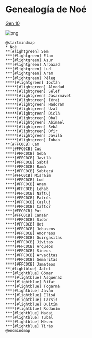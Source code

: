 # Genealogía de Noé

[Gen 10](https://www.vatican.va/archive/ESL0506/__PB.HTM)

![png](https://img.plantuml.biz/plantuml/png/TPJFKW8n3CRlF0KptZZv2Awh88v_KF3aUCYotJLEkzMqPHpUXYC7Jpn2Nym55YbjlFw-z4lIfham5iWgR4e5dxr1_q7xTMymU3sJMB_RceHetlfJeLeMmMi93CsC8uRI9tn3cGftZe4PSSuJlvQYtl986EkvzQjcfyHEKkbodpVfQMjNSSej623bLmjXENdirmGVd783fUvAZwMN9KYEN-5S-XMdF1RyYQn01OALfgBunwj2uZjTu3_fnxg0OZS8ms5-db--zVF3e_m1PxhNE91Z0KSMvWWYeR09V0R51ehv7X_fFHe2L55iDqm1oHf8WiJxhh6GFK1btKS49s39R-8MSp0o2StRyvfEIvmu6rqND70Oqw0_BFqcXZVTv0MtA0fdX8whoPGcIl788TLWq4AitEA2eHbzkTHbYWsJaHPGCXRjYW3Y4e82kxVf1goGJcnv9ReB2kZ8RvIWtY3ccMaBR62PAizOWKtnJDUxFvnaQCVn-0W1lvPe_eOlD08oQ5B-vD3w7yKKr2wSfbDEX7ie0HCwSzq_FutrQoFcQJ2INvdUXMYtzNvZ_m80)

```plantuml
@startmindmap
* Noé
**[#lightgreen] Sem
***[#lightgreen] Elam
***[#lightgreen] Asur
***[#lightgreen] Arpaxad
***[#lightgreen] Lud
***[#lightgreen] Aram
***[#lightgreen] Péleg
****[#lightgreen] Ioctán
*****[#lightgreen] Almodad
*****[#lightgreen] Sélef
*****[#lightgreen] Jasarmávet
*****[#lightgreen] Iéraj
*****[#lightgreen] Hadoram
*****[#lightgreen] Uzal
*****[#lightgreen] Diclá
*****[#lightgreen] Obal
*****[#lightgreen] Abimael
*****[#lightgreen] Sebá
*****[#lightgreen] Ofir
*****[#lightgreen] Javilá
*****[#lightgreen] Iobab
**[#FFC0CB] Cam
***[#FFC0CB] Cus
****[#FFC0CB] Sebá
****[#FFC0CB] Javilá
****[#FFC0CB] Sabtá
****[#FFC0CB] Ramá
****[#FFC0CB] Sabtecá
***[#FFC0CB] Misraim
****[#FFC0CB] Lud
****[#FFC0CB] Anam
****[#FFC0CB] Lehab
****[#FFC0CB] Naftuj
****[#FFC0CB] Patrós
****[#FFC0CB] Casluj
****[#FFC0CB] Caftor
***[#FFC0CB] Put
***[#FFC0CB] Canaán
****[#FFC0CB] Sidón
****[#FFC0CB] Het
****[#FFC0CB] Jebuseos
****[#FFC0CB] Amorreos
****[#FFC0CB] Guirgasitas
****[#FFC0CB] Jivitas
****[#FFC0CB] Arqueos
****[#FFC0CB] Sineos
****[#FFC0CB] Arvaditas
****[#FFC0CB] Semaritas
****[#FFC0CB] Jamateos
**[#lightblue] Jafet
***[#lightblue] Gómer
****[#lightblue] Asquenaz
****[#lightblue] Rifat
****[#lightblue] Togarmá
***[#lightblue] Javán
****[#lightblue] Elisá
****[#lightblue] Tarsis
****[#lightblue] Quitím
****[#lightblue] Rodaním
***[#lightblue] Madai
***[#lightblue] Tubal
***[#lightblue] Mésec
***[#lightblue] Tirás
@endmindmap
```
